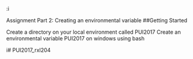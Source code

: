 :i 















Assignment Part 2: Creating an environmental variable
##Getting Started

Create a directory on your local environment called PUI2017
Create an environmental variable PUI2017 on windows using bash

i# PUI2017_rxl204
